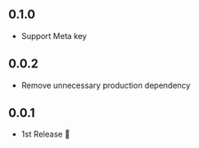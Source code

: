 ## 0.1.0
- Support Meta key

## 0.0.2
- Remove unnecessary production dependency

## 0.0.1
- 1st Release :tada:
